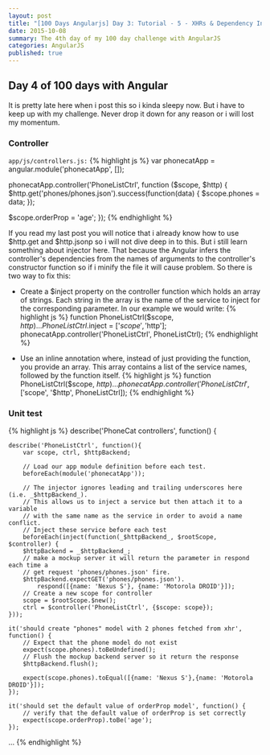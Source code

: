 ```yaml
---
layout: post
title: "[100 Days Angularjs] Day 3: Tutorial - 5 - XHRs & Dependency Injection"
date: 2015-10-08
summary: The 4th day of my 100 day challenge with AngularJS
categories: AngularJS
published: true
---
```



## Day 4 of 100 days with Angular

It is pretty late here when i post this so i kinda sleepy now. But i have to keep up with my challenge.
Never drop it down for any reason or i will lost my momentum.

### Controller

`app/js/controllers.js:`
{% highlight js %}
var phonecatApp = angular.module('phonecatApp', []);

phonecatApp.controller('PhoneListCtrl', function ($scope, $http) {
  $http.get('phones/phones.json').success(function(data) {
    $scope.phones = data;
  });

  $scope.orderProp = 'age';
});
{% endhighlight %}

If you read my last post you will notice that i already know how to use $http.get and $http.jsonp
so i will not dive deep in to this. But i still learn something about injector here. That because the 
Angular infers the controller's dependencies from the names of arguments to the controller's constructor 
function so if i minify the file it will cause problem. So there is two way to fix this:

- Create a $inject property on the controller function which holds an array of strings. Each string in the array is the name of the service to inject for the corresponding parameter. In our example we would write:
{% highlight js %}
function PhoneListCtrl($scope, $http) {...}
PhoneListCtrl.$inject = ['$scope', '$http'];
phonecatApp.controller('PhoneListCtrl', PhoneListCtrl);
{% endhighlight %}

- Use an inline annotation where, instead of just providing the function, you provide an array. This array contains a list of the service names, followed by the function itself.
{% highlight js %}
function PhoneListCtrl($scope, $http) {...}
phonecatApp.controller('PhoneListCtrl', ['$scope', '$http', PhoneListCtrl]);
{% endhighlight %}

### Unit test

{% highlight js %}
describe('PhoneCat controllers', function() {

    describe('PhoneListCtrl', function(){
        var scope, ctrl, $httpBackend;

        // Load our app module definition before each test.
        beforeEach(module('phonecatApp'));

        // The injector ignores leading and trailing underscores here (i.e. _$httpBackend_).
        // This allows us to inject a service but then attach it to a variable
        // with the same name as the service in order to avoid a name conflict.
        // Inject these service before each test
        beforeEach(inject(function(_$httpBackend_, $rootScope, $controller) {
        $httpBackend = _$httpBackend_;
        // make a mockup server it will return the parameter in respond each time a
        // get request 'phones/phones.json' fire.
        $httpBackend.expectGET('phones/phones.json').
            respond([{name: 'Nexus S'}, {name: 'Motorola DROID'}]);
        // Create a new scope for controller
        scope = $rootScope.$new();
        ctrl = $controller('PhoneListCtrl', {$scope: scope});
    }));

    it('should create "phones" model with 2 phones fetched from xhr', function() {
        // Expect that the phone model do not exist
        expect(scope.phones).toBeUndefined();
        // Flush the mockup backend server so it return the response
        $httpBackend.flush();

        expect(scope.phones).toEqual([{name: 'Nexus S'},{name: 'Motorola DROID'}]);
    });

    it('should set the default value of orderProp model', function() {
        // verify that the default value of orderProp is set correctly
        expect(scope.orderProp).toBe('age');
    });
...
{% endhighlight %}